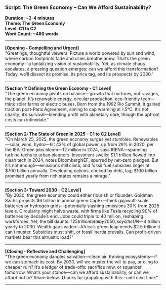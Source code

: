 ### Script: The Green Economy – Can We Afford Sustainability?  
**Duration: ~3-4 minutes**  
**Theme: The Green Economy**  
**Level: C1 to C2**  
**Word Count: ~480 words**  

---

**[Opening - Compelling and Urgent]**  
"Greetings, thoughtful viewers. Picture a world powered by sun and wind, where carbon footprints fade and cities breathe anew. That’s the green economy—a tantalizing vision of sustainability. Yet, as climate chaos escalates, a pressing question emerges: can we afford this transformation? Today, we’ll dissect its promise, its price tag, and its prospects by 2030."

---

**[Section 1: Defining the Green Economy - C1 Level]**  
"The green economy pivots on balance—growth that nurtures, not ravages, the planet. It’s renewable energy, circular production, eco-friendly tech—think solar farms or electric buses. Born from the 1992 Rio Summit, it gained traction post-Paris Agreement, aiming to cap warming at 1.5°C. It’s not charity; it’s survival—blending profit with planetary care, though the upfront costs can intimidate."

---

**[Section 2: The State of Green in 2025 - C1 to C2 Level]**  
"On March 25, 2025, the green economy surges yet stumbles. Renewables—solar, wind, hydro—hit 42% of global power, up from 29% in 2020, per the IEA. Green jobs bloom—12 million in 2024, says IRENA—spanning turbine techs to urban planners. Investment swells: $1.1 trillion flowed into clean tech in 2024, notes BloombergNEF, spurred by net-zero pledges. But it’s not enough—emissions still climb, and fossil fuel subsidies linger at $700 billion annually. Developing nations, choked by debt, lag; $100 billion promised yearly from rich states remains a mirage."

---

**[Section 3: Toward 2030 - C2 Level]**  
"By 2030, the green economy could either flourish or flounder. Goldman Sachs projects $6 trillion in annual green CapEx—think gigawatt-scale batteries or hydrogen grids—potentially slashing emissions 30% from 2025 levels. Circularity might halve waste, with firms like Tesla recycling 90% of batteries by decade’s end. Jobs could triple to 40 million, reshaping workforces. Yet, the bill daunts: $125 trillion total by 2050, says the UN—$4 trillion yearly to 2030. Wealth gaps widen—Africa’s green leap needs $2.5 trillion it can’t muster. Subsidies must shift, or fossil inertia prevails. Can profit-driven markets bear this altruistic load?"

---

**[Closing - Reflective and Challenging]**  
"The green economy dangles salvation—clean air, thriving ecosystems—if we can stomach its cost. By 2030, will we muster the will to pay, or cling to cheaper ruin? It’s a ledger of trade-offs: sacrifice now, or squander tomorrow. What’s your stance—can we afford sustainability, or can we afford not to? Share below. Thanks for grappling with this—until next time."

---
